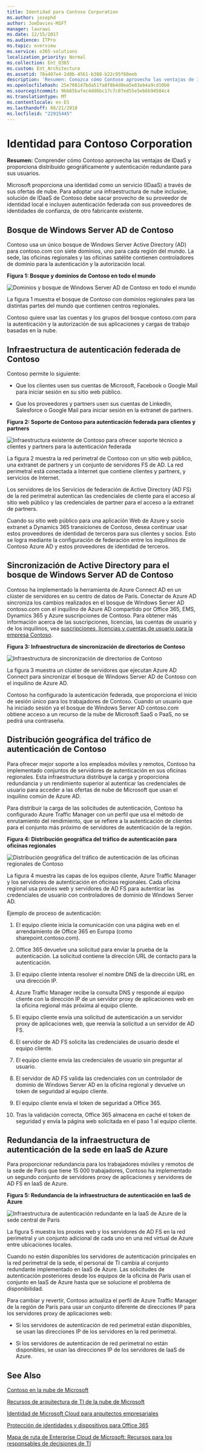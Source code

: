 ```yaml
---
title: Identidad para Contoso Corporation
ms.author: josephd
author: JoeDavies-MSFT
manager: laurawi
ms.date: 12/15/2017
ms.audience: ITPro
ms.topic: overview
ms.service: o365-solutions
localization_priority: Normal
ms.collection: Ent_O365
ms.custom: Ent_Architecture
ms.assetid: 78a407e4-2d8b-4561-b308-b22c95f60eeb
description: 'Resumen: Conozca cómo Contoso aprovecha las ventajas de IDaaS y proporciona distribuido geográficamente y autenticación redundante para sus usuarios.'
ms.openlocfilehash: 25e708147bda51fa8f8b4d0ea5e83eb4a9cd10b0
ms.sourcegitcommit: 9bb65bafec4dd6bc17c7c07ed55e5eb6b94584c4
ms.translationtype: MT
ms.contentlocale: es-ES
ms.lasthandoff: 08/21/2018
ms.locfileid: "22915445"
---
```

# <a name="identity-for-the-contoso-corporation"></a>Identidad para Contoso Corporation

 **Resumen:** Comprender cómo Contoso aprovecha las ventajas de IDaaS y proporciona distribuido geográficamente y autenticación redundante para sus usuarios.
  
Microsoft proporciona una identidad como un servicio (IDaaS) a través de sus ofertas de nube. Para adoptar una infraestructura de nube inclusive, solución de IDaaS de Contoso debe sacar provecho de su proveedor de identidad local e incluyen autenticación federada con sus proveedores de identidades de confianza, de otro fabricante existente.
  
## <a name="contosos-windows-server-ad-forest"></a>Bosque de Windows Server AD de Contoso

Contoso usa un único bosque de Windows Server Active Directory (AD) para contoso.com con siete dominios, uno para cada región del mundo. La sede, las oficinas regionales y las oficinas satélite contienen controladores de dominio para la autenticación y la autorización local.

  
**Figura 1: Bosque y dominios de Contoso en todo el mundo**

![Dominios y bosque de Windows Server AD de Contoso en todo el mundo](media/Contoso-Poster/Contoso-WW-ID.png)
  
La figura 1 muestra el bosque de Contoso con dominios regionales para las distintas partes del mundo que contienen centros regionales.
  
Contoso quiere usar las cuentas y los grupos del bosque contoso.com para la autenticación y la autorización de sus aplicaciones y cargas de trabajo basadas en la nube.
  
## <a name="contosos-federated-authentication-infrastructure"></a>Infraestructura de autenticación federada de Contoso

Contoso permite lo siguiente:
 



  
- Que los clientes usen sus cuentas de Microsoft, Facebook o Google Mail para iniciar sesión en su sitio web público.
    
- Que los proveedores y partners usen sus cuentas de LinkedIn, Salesforce o Google Mail para iniciar sesión en la extranet de partners.
    
**Figura 2: Soporte de Contoso para autenticación federada para clientes y partners**

![Infraestructura existente de Contoso para ofrecer soporte técnico a clientes y partners para la autenticación federada](media/Contoso-Poster/Federated-ID.png)
  
La figura 2 muestra la red perimetral de Contoso con un sitio web público, una extranet de partners y un conjunto de servidores FS de AD. La red perimetral está conectada a Internet que contiene clientes y partners, y servicios de Internet.
  
Los servidores de los Servicios de federación de Active Directory (AD FS) de la red perimetral autentican las credenciales de cliente para el acceso al sitio web público y las credenciales de partner para el acceso a la extranet de partners.
  
Cuando su sitio web público para una aplicación Web de Azure y socio extranet a Dynamics 365 transiciones de Contoso, desea continuar usar estos proveedores de identidad de terceros para sus clientes y socios. Esto se logra mediante la configuración de federación entre los inquilinos de Contoso Azure AD y estos proveedores de identidad de terceros.
  
## <a name="directory-synchronization-for-contosos-windows-server-ad-forest"></a>Sincronización de Active Directory para el bosque de Windows Server AD de Contoso

Contoso ha implementado la herramienta de Azure Connect AD en un clúster de servidores en su centro de datos de París. Conectar de Azure AD sincroniza los cambios realizados en el bosque de Windows Server AD contoso.com con el inquilino de Azure AD compartido por Office 365, EMS, Dynamics 365 y Azure suscripciones de Contoso. Para obtener más información acerca de las suscripciones, licencias, las cuentas de usuario y de los inquilinos, vea [suscripciones, licencias y cuentas de usuario para la empresa Contoso](subscriptions-licenses-and-user-accounts-for-the-contoso-corporation.md).
  
**Figura 3: Infraestructura de sincronización de directorios de Contoso**

![Infraestructura de sincronización de directorios de Contoso](media/Contoso-Poster/DirSync.png)
  
La figura 3 muestra un clúster de servidores que ejecutan Azure AD Connect para sincronizar el bosque de Windows Server AD de Contoso con el inquilino de Azure AD.
  
Contoso ha configurado la autenticación federada, que proporciona el inicio de sesión único para los trabajadores de Contoso. Cuando un usuario que ha iniciado sesión ya el bosque de Windows Server AD contoso.com obtiene acceso a un recurso de la nube de Microsoft SaaS o PaaS, no se pedirá una contraseña.
  
## <a name="geographical-distribution-of-contoso-authentication-traffic"></a>Distribución geográfica del tráfico de autenticación de Contoso

Para ofrecer mejor soporte a los empleados móviles y remotos, Contoso ha implementado conjuntos de servidores de autenticación en sus oficinas regionales. Esta infraestructura distribuye la carga y proporciona redundancia y un rendimiento superior al autenticar las credenciales de usuario para acceder a las ofertas de nube de Microsoft que usan el inquilino común de Azure AD.

  
Para distribuir la carga de las solicitudes de autenticación, Contoso ha configurado Azure Traffic Manager con un perfil que usa el método de enrutamiento del rendimiento, que se refiere a la autenticación de clientes para el conjunto más próximo de servidores de autenticación de la región.  
  
**Figura 4: Distribución geográfica del tráfico de autenticación para oficinas regionales**

![Distribución geográfica del tráfico de autenticación de las oficinas regionales de Contoso](media/Contoso-Poster/Auth-GeoDist.png)
  
La figura 4 muestra las capas de los equipos cliente, Azure Traffic Manager y los servidores de autenticación en oficinas regionales. Cada oficina regional usa proxies web y servidores de AD FS para autenticar las credenciales de usuario con controladores de dominio de Windows Server AD.
  
Ejemplo de proceso de autenticación:
  
1. El equipo cliente inicia la comunicación con una página web en el arrendamiento de Office 365 en Europa (como sharepoint.contoso.com).



    
2. Office 365 devuelve una solicitud para enviar la prueba de la autenticación. La solicitud contiene la dirección URL de contacto para la autenticación.
    
3. El equipo cliente intenta resolver el nombre DNS de la dirección URL en una dirección IP.
    
4. Azure Traffic Manager recibe la consulta DNS y responde al equipo cliente con la dirección IP de un servidor proxy de aplicaciones web en la oficina regional más próxima al equipo cliente.
    
5.   El equipo cliente envía una solicitud de autenticación a un servidor proxy de aplicaciones web, que reenvía la solicitud a un servidor de AD FS.




    
6. El servidor de AD FS solicita las credenciales de usuario desde el equipo cliente.
    
7. El equipo cliente envía las credenciales de usuario sin preguntar al usuario.
    
8. El servidor de AD FS valida las credenciales con un controlador de dominio de Windows Server AD en la oficina regional y devuelve un token de seguridad al equipo cliente.
    
9. El equipo cliente envía el token de seguridad a Office 365.
    
10. Tras la validación correcta, Office 365 almacena en caché el token de seguridad y envía la página web solicitada en el paso 1 al equipo cliente.
    
## <a name="redundancy-for-the-headquarters-authentication-infrastructure-in-azure-iaas"></a>Redundancia de la infraestructura de autenticación de la sede en IaaS de Azure

Para proporcionar redundancia para los trabajadores móviles y remotos de la sede de París que tiene 15 000 trabajadores, Contoso ha implementado un segundo conjunto de servidores proxy de aplicaciones y servidores de AD FS en IaaS de Azure.

  
**Figura 5: Redundancia de la infraestructura de autenticación en IaaS de Azure**

![Infraestructura de autenticación redundante en la IaaS de Azure de la sede central de París](media/Contoso-Poster/Paris-Auth-Redun.png)
  
La figura 5 muestra los proxies web y los servidores de AD FS en la red perimetral y un conjunto adicional de cada uno en una red virtual de Azure entre ubicaciones locales.
  
Cuando no estén disponibles los servidores de autenticación principales en la red perimetral de la sede, el personal de TI cambia al conjunto redundante implementado en IaaS de Azure. Las solicitudes de autenticación posteriores desde los equipos de la oficina de París usan el conjunto en IaaS de Azure hasta que se solucione el problema de disponibilidad.
  
Para cambiar y revertir, Contoso actualiza el perfil de Azure Traffic Manager de la región de París para usar un conjunto diferente de direcciones IP para los servidores proxy de aplicaciones web:
  
- Si los servidores de autenticación de red perimetral están disponibles, se usan las direcciones IP de los servidores en la red perimetral.

    
- Si los servidores de autenticación de red perimetral no están disponibles, se usan las direcciones IP de los servidores de IaaS de Azure.
    
## <a name="see-also"></a>See Also

[Contoso en la nube de Microsoft](contoso-in-the-microsoft-cloud.md)
  
[Recursos de arquitectura de TI de la nube de Microsoft](microsoft-cloud-it-architecture-resources.md)

[Identidad de Microsoft Cloud para arquitectos empresariales](http://aka.ms/cloudarchidentity)
  
[Protección de identidades y dispositivos para Office 365](http://aka.ms/o365protect_device)
  
[Mapa de ruta de Enterprise Cloud de Microsoft: Recursos para los responsables de decisiones de TI](https://sway.com/FJ2xsyWtkJc2taRD)



